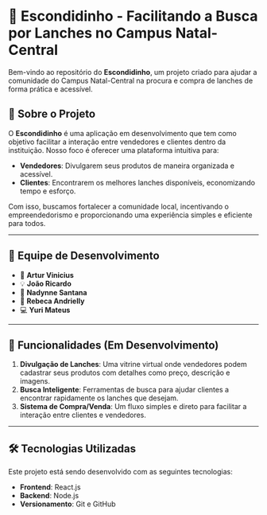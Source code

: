 # 🍴 Escondidinho - Facilitando a Busca por Lanches no Campus Natal-Central

Bem-vindo ao repositório do **Escondidinho**, um projeto criado para ajudar a comunidade do Campus Natal-Central na procura e compra de lanches de forma prática e acessível. 

## 🌟 Sobre o Projeto

O **Escondidinho** é uma aplicação em desenvolvimento que tem como objetivo facilitar a interação entre vendedores e clientes dentro da instituição. Nosso foco é oferecer uma plataforma intuitiva para:

- **Vendedores**: Divulgarem seus produtos de maneira organizada e acessível. 
- **Clientes**: Encontrarem os melhores lanches disponíveis, economizando tempo e esforço.

Com isso, buscamos fortalecer a comunidade local, incentivando o empreendedorismo e proporcionando uma experiência simples e eficiente para todos.

---

## 👥 Equipe de Desenvolvimento

- 🌟 **Artur Vinicius**  
- 💡 **João Ricardo**  
- 🎨 **Nadynne Santana**  
- 🚀 **Rebeca Andrielly**  
- 💻 **Yuri Mateus**  

---

## 🚀 Funcionalidades (Em Desenvolvimento)

1. **Divulgação de Lanches**: Uma vitrine virtual onde vendedores podem cadastrar seus produtos com detalhes como preço, descrição e imagens.
2. **Busca Inteligente**: Ferramentas de busca para ajudar clientes a encontrar rapidamente os lanches que desejam.
3. **Sistema de Compra/Venda**: Um fluxo simples e direto para facilitar a interação entre clientes e vendedores.

---

## 🛠️ Tecnologias Utilizadas

Este projeto está sendo desenvolvido com as seguintes tecnologias:

- **Frontend**: React.js
- **Backend**: Node.js
- **Versionamento**: Git e GitHub
